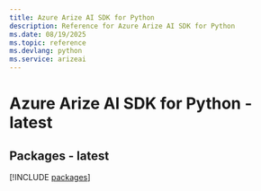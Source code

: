 ```yaml
---
title: Azure Arize AI SDK for Python
description: Reference for Azure Arize AI SDK for Python
ms.date: 08/19/2025
ms.topic: reference
ms.devlang: python
ms.service: arizeai
---
```

# Azure Arize AI SDK for Python - latest
## Packages - latest
[!INCLUDE [packages](arize-ai-index.md)]